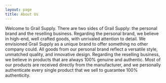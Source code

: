 ```yaml
---
layout: page
title: About Us
---
```


Welcome to Grail Supply. There are two sides of Grail Supply: the personal brand and the reselling business. Regarding the personal brand, we believe in high-end, well crafted goods, with unrivaled attention to detail. We envisioned Grail Supply as a unique brand to offer something no other company could. All goods from our personal brand reflect a versatile style, unmatched quality, and innovative design. Regarding the reselling business, we believe in products that are always 100% genuine and authentic. Most of our products are received directly from the manufacturer, and we personally authenticate every single product that we sell to guarantee 100% authenticity. 


